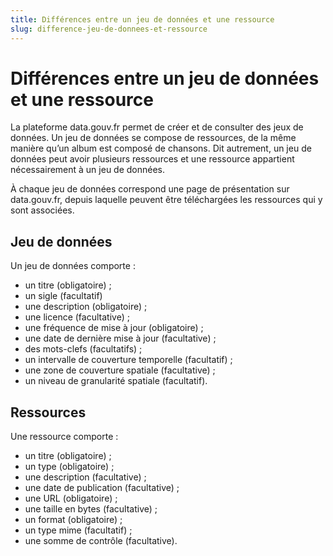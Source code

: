 ```yaml
---
title: Différences entre un jeu de données et une ressource
slug: difference-jeu-de-donnees-et-ressource
---
```


# Différences entre un jeu de données et une ressource

La plateforme data.gouv.fr permet de créer et de consulter des jeux de données. Un jeu de données se compose de ressources, de la même manière qu’un album est composé de chansons. Dit autrement, un jeu de données peut avoir plusieurs ressources et une ressource appartient nécessairement à un jeu de données.

À chaque jeu de données correspond une page de présentation sur data.gouv.fr, depuis laquelle peuvent être téléchargées les ressources qui y sont associées.

## Jeu de données

Un jeu de données comporte :

-   un titre (obligatoire) ;
-   un sigle (facultatif)
-   une description (obligatoire) ;
-   une licence (facultative) ;
-   une fréquence de mise à jour (obligatoire) ;
-   une date de dernière mise à jour (facultative) ;
-   des mots-clefs (facultatifs) ;
-   un intervalle de couverture temporelle (facultatif) ;
-   une zone de couverture spatiale (facultative) ;
-   un niveau de granularité spatiale (facultatif).

## Ressources

Une ressource comporte :

-   un titre (obligatoire) ;
-   un type (obligatoire) ;
-   une description (facultative) ;
-   une date de publication (facultative) ;
-   une URL (obligatoire) ;
-   une taille en bytes (facultative) ;
-   un format (obligatoire) ;
-   un type mime (facultatif) ;
-   une somme de contrôle (facultative).

